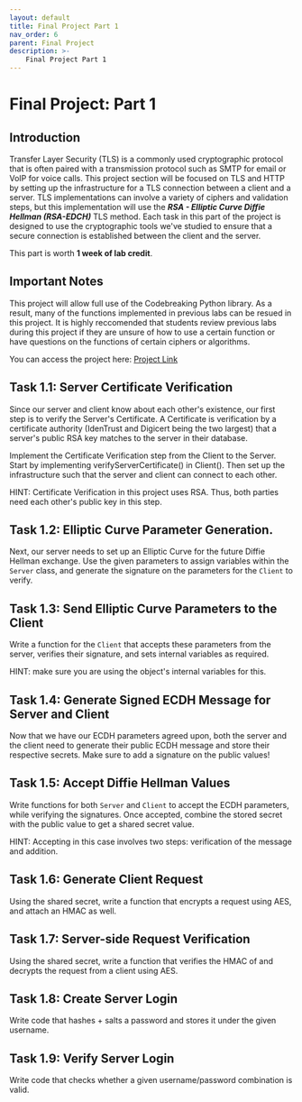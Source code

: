 ```yaml
---
layout: default
title: Final Project Part 1
nav_order: 6
parent: Final Project
description: >-
    Final Project Part 1
---
```


# Final Project: Part 1

## Introduction 

Transfer Layer Security (TLS) is a commonly used cryptographic protocol that is often paired with a transmission protocol such as SMTP for email or VoIP for voice calls. This project section will be focused on TLS and HTTP by setting up the infrastructure for a TLS connection between a client and a server. TLS implementations can involve a variety of ciphers and validation steps, but this implementation will use the ***RSA - Elliptic Curve Diffie Hellman (RSA-EDCH)*** TLS method. Each task in this part of the project is designed to use the cryptographic tools we've studied to ensure that a secure connection is established between the client and the server. 

This part is worth **1 week of lab credit**.

## Important Notes

This project will allow full use of the Codebreaking Python library. As a result, many of the functions implemented in previous labs can be resued in this project. It is highly reccomended that students review previous labs during this project if they are unsure of how to use a certain function or have questions on the functions of certain ciphers or algorithms. 

You can access the project here: [Project Link](https://datahub.berkeley.edu/hub/user-redirect/git-pull?repo=https%3A%2F%2Fgithub.com%2FCodebreakingAtCal%2FCodebreakingLabs&urlpath=tree%2FCodebreakingLabs%2FFinal_Project%2FPart_1%2Fproject.ipynb&branch=master)

## Task 1.1: Server Certificate Verification

Since our server and client know about each other's existence, our first step is to verify the Server's Certificate. A Certificate is verification by a certificate authority (IdenTrust and Digicert being the two largest) that a server's public RSA key matches to the server in their database. 

Implement the Certificate Verification step from the Client to the Server. Start by implementing verifyServerCertificate() in Client(). Then set up the infrastructure such that the server and client can connect to each other. 

HINT: Certificate Verification in this project uses RSA. Thus, both parties need each other's public key in this step. 

## Task 1.2: Elliptic Curve Parameter Generation. 

Next, our server needs to set up an Elliptic Curve for the future Diffie Hellman exchange. Use the given parameters to assign variables within the `Server` class, and generate the signature on the parameters for the `Client` to verify.

##  Task 1.3: Send Elliptic Curve Parameters to the Client
Write a function for the `Client` that accepts these parameters from the server, verifies their signature, and sets internal variables as required.

HINT: make sure you are using the object's internal variables for this. 

##  Task 1.4: Generate Signed ECDH Message for Server and Client 
Now that we have our ECDH parameters agreed upon, both the server and the client need to generate their public ECDH message and store their respective secrets. Make sure to add a signature on the public values!

##  Task 1.5: Accept Diffie Hellman Values 
Write functions for both `Server` and `Client` to accept the ECDH parameters, while verifying the signatures. Once accepted, combine the stored secret with the public value to get a shared secret value.

HINT: Accepting in this case involves two steps: verification of the message and addition.

##  Task 1.6: Generate Client Request
Using the shared secret, write a function that encrypts a request using AES, and attach an HMAC as well.

## Task 1.7: Server-side Request Verification
Using the shared secret, write a function that verifies the HMAC of and decrypts the request from a client using AES.

## Task 1.8: Create Server Login
Write code that hashes + salts a password and stores it under the given username.

## Task 1.9: Verify Server Login 
Write code that checks whether a given username/password combination is valid.